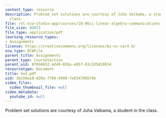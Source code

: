```yaml
---
content_type: resource
description: Problem set solutions are courtesy of Juha Valkama, a student in the
  class.
file: /ol-ocw-studio-app/courses/18-06ci-linear-algebra-communications-intensive-spring-2004/3b150a18d20a77099409fe634799574b_hw2.pdf
file_size: 82872
file_type: application/pdf
learning_resource_types:
- Assignments
license: https://creativecommons.org/licenses/by-nc-sa/4.0/
ocw_type: OCWFile
parent_title: Assignments
parent_type: CourseSection
parent_uid: 87094652-ad49-026a-e057-83c2d5d19014
resourcetype: Document
title: hw2.pdf
uid: 3b150a18-d20a-7709-9409-fe634799574b
video_files:
  video_thumbnail_file: null
video_metadata:
  youtube_id: null
---
```

Problem set solutions are courtesy of Juha Valkama, a student in the class.